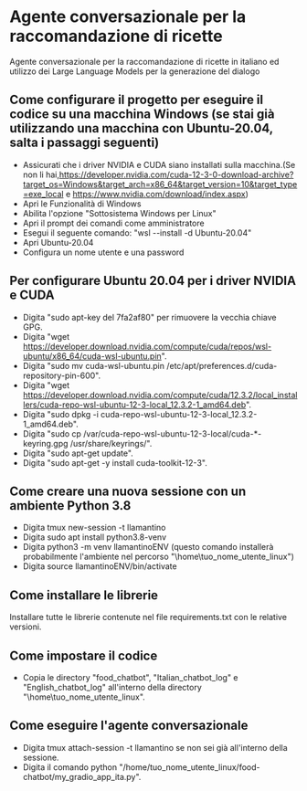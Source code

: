 # Agente conversazionale per la raccomandazione di ricette
Agente conversazionale per la raccomandazione di ricette in italiano ed utilizzo dei Large Language Models per la generazione del dialogo
## Come configurare il progetto per eseguire il codice su una macchina Windows (se stai già utilizzando una macchina con Ubuntu-20.04, salta i passaggi seguenti)
* Assicurati che i driver NVIDIA e CUDA siano installati sulla macchina.(Se non li hai,https://developer.nvidia.com/cuda-12-3-0-download-archive?target_os=Windows&target_arch=x86_64&target_version=10&target_type=exe_local e https://www.nvidia.com/download/index.aspx)
* Apri le Funzionalità di Windows
* Abilita l'opzione "Sottosistema Windows per Linux"
* Apri il prompt dei comandi come amministratore
* Esegui il seguente comando: "wsl --install -d Ubuntu-20.04"
* Apri Ubuntu-20.04
* Configura un nome utente e una password
## Per configurare Ubuntu 20.04 per i driver NVIDIA e CUDA
* Digita "sudo apt-key del 7fa2af80" per rimuovere la vecchia chiave GPG.
* Digita "wget https://developer.download.nvidia.com/compute/cuda/repos/wsl-ubuntu/x86_64/cuda-wsl-ubuntu.pin".
* Digita "sudo mv cuda-wsl-ubuntu.pin /etc/apt/preferences.d/cuda-repository-pin-600".
* Digita "wget https://developer.download.nvidia.com/compute/cuda/12.3.2/local_installers/cuda-repo-wsl-ubuntu-12-3-local_12.3.2-1_amd64.deb".
* Digita "sudo dpkg -i cuda-repo-wsl-ubuntu-12-3-local_12.3.2-1_amd64.deb".
* Digita "sudo cp /var/cuda-repo-wsl-ubuntu-12-3-local/cuda-*-keyring.gpg /usr/share/keyrings/".
* Digita "sudo apt-get update".
* Digita "sudo apt-get -y install cuda-toolkit-12-3".
## Come creare una nuova sessione con un ambiente Python 3.8
* Digita tmux new-session -t llamantino
* Digita sudo apt install python3.8-venv
* Digita python3 -m venv llamantinoENV (questo comando installerà probabilmente l'ambiente nel percorso "\home\tuo_nome_utente_linux")
* Digita source llamantinoENV/bin/activate
## Come installare le librerie
Installare tutte le librerie contenute nel file requirements.txt con le relative versioni.
## Come impostare il codice
* Copia le directory "food_chatbot", "Italian_chatbot_log" e "English_chatbot_log" all'interno della directory "\home\tuo_nome_utente_linux".
## Come eseguire l'agente conversazionale
* Digita tmux attach-session -t llamantino se non sei già all'interno della sessione.
* Digita il comando python "/home/tuo_nome_utente_linux/food-chatbot/my_gradio_app_ita.py".

